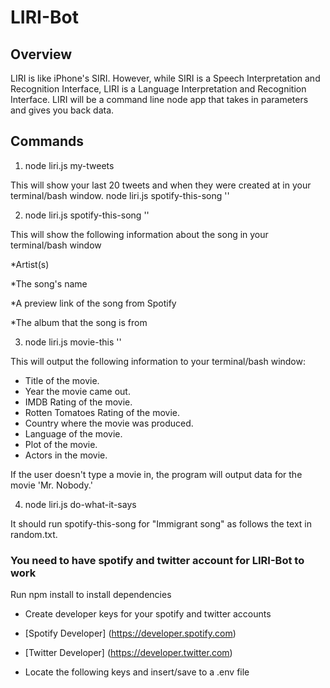 # LIRI-Bot

## Overview
LIRI is like iPhone's SIRI. However, while SIRI is a Speech Interpretation and Recognition Interface, LIRI is a Language Interpretation and Recognition Interface. LIRI will be a command line node app that takes in parameters and gives you back data.

## Commands
1. node liri.js my-tweets

This will show your last 20 tweets and when they were created at in your terminal/bash window.
node liri.js spotify-this-song '<song name here>'

2. node liri.js spotify-this-song '<song name here>'

This will show the following information about the song in your terminal/bash window

*Artist(s)

*The song's name

*A preview link of the song from Spotify

*The album that the song is from

3. node liri.js movie-this '<movie name here>'

This will output the following information to your terminal/bash window:

  * Title of the movie.
  * Year the movie came out.
  * IMDB Rating of the movie.
  * Rotten Tomatoes Rating of the movie.
  * Country where the movie was produced.
  * Language of the movie.
  * Plot of the movie.
  * Actors in the movie.

If the user doesn't type a movie in, the program will output data for the movie 'Mr. Nobody.'


4. node liri.js do-what-it-says

It should run spotify-this-song for "Immigrant song" as follows the text in random.txt.

### You need to have spotify and twitter account for LIRI-Bot to work
Run npm install to install dependencies

- Create developer keys for your spotify and twitter accounts

- [Spotify Developer] (https://developer.spotify.com)

- [Twitter Developer] (https://developer.twitter.com)

- Locate the following keys and insert/save to a .env file



